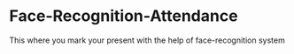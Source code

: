 # Face-Recognition-Attendance
This where you mark  your present with the help of face-recognition system

